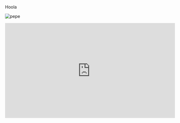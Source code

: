 Hoola

![pepe](http://i2.cdn.cnn.com/cnnnext/dam/assets/160927210830-tk-ah0927-exlarge-169.jpg)

<iframe width="560" height="315" src="https://www.youtube.com/embed/2wDzps71vfM" frameborder="0" allowfullscreen></iframe>
